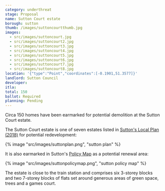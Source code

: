```yaml
---
category: underthreat
stage: Proposal
name: Sutton Court estate 
borough: sutton
thumb: /images/suttoncourtthumb.jpg
images:
  - src/images/suttoncourt.jpg
  - src/images/suttoncourt2.jpg
  - src/images/suttoncourt3.jpg
  - src/images/suttoncourt4.jpg
  - src/images/suttoncourt5.jpg
  - src/images/suttoncourt6.jpg
  - src/images/suttoncourt7.jpg
  - src/images/suttoncourt8.jpg
location: '{"type":"Point","coordinates":[-0.1901,51.3577]}'
landlord: Sutton Council
developer:
itla:
total: 150
ballot: Required
planning: Pending
---
```

Circa 150 homes have been earmarked for potential demolition at the Sutton Court estate.

The Sutton Court estate is one of seven estates listed in [Sutton's Local Plan (2018)](https://drive.google.com/file/d/1MdX6GlaHDoBdG6CTsvjFaIuPtIa9id5O/view) for potential redevelopment:

{% image "src/images/suttonplan.png", "sutton plan" %} 

It is also earmarked in Sutton's [Policy Map](http://sutton.addresscafe.com/app/exploreit/) as a potential renewal area:

{% image "src/images/suttonpolicymap.png", "sutton policy map" %}

The estate is close to the train station and comprises six 3-storey blocks and two 7-storey blocks of flats set around generous areas of green space, trees and a games court. 

